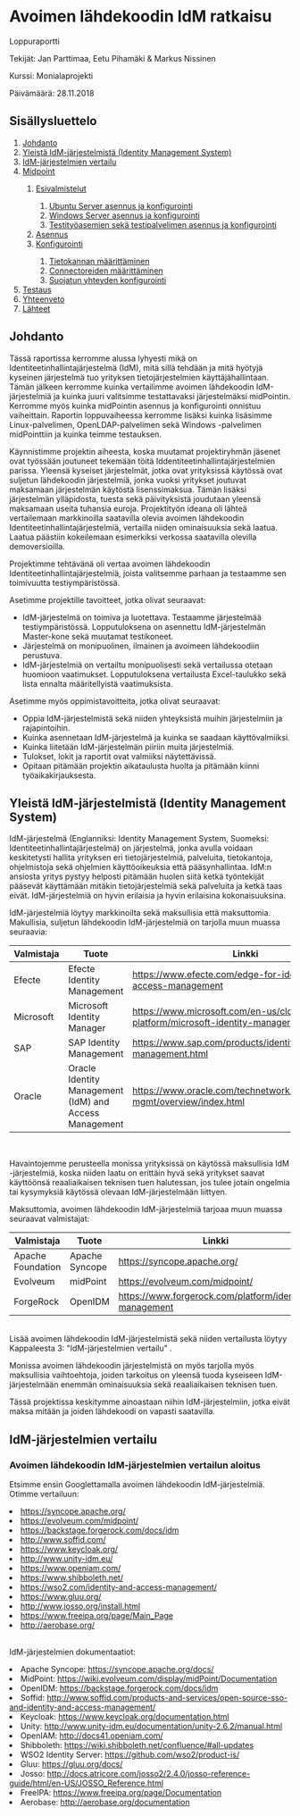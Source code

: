 # Avoimen lähdekoodin IdM ratkaisu 
Loppuraportti

Tekijät: Jan Parttimaa, Eetu Pihamäki & Markus Nissinen

Kurssi: Monialaprojekti
 
Päivämäärä: 28.11.2018
 
## Sisällysluettelo
<ol>
  <li><a href="#johdanto">Johdanto</a></li>
  <li><a href="#yleista">Yleistä IdM-järjestelmistä (Identity Management System)</a></li>
  <li><a href="#idm-jarjestelmien-vertailu">IdM-järjestelmien vertailu</a></li>
  <li><a href="#midpoint">Midpoint</a></li>
  <ol>
      <li><a href="esivalmistelut">Esivalmistelut</a></li>
      <ol>
          <li><a href="ubuntu-server-asennus-ja-konfigurointi">Ubuntu Server asennus ja konfigurointi</a></li>
          <li><a href="windows-server-asennus-ja-konfigurointi">Windows Server asennus ja konfigurointi</a></li>
          <li><a href="testityoasemien-seka-testipalvelimen-asennus-ja-konfigurointi">Testityöasemien sekä testipalvelimen asennus ja konfigurointi</a></li>
      </ol>
      <li><a href="asennus">Asennus</a></li>
      <li><a href="konfigurointi">Konfigurointi</a></li>
      <ol>
          <li><a href="tietokannan-maarittaminen">Tietokannan määrittäminen</a></li>
          <li><a href="connectoreiden-maarittaminen">Connectoreiden määrittäminen</a></li>
          <li><a href="suojatun-yhteyden-konfigurointi">Suojatun yhteyden konfigurointi</a></li>
      </ol>
      </ol>
 <li><a href="testaus">Testaus</a></li>
 <li><a href="#yhteenveto">Yhteenveto</a></li>
 <li><a href="#lahteet">Lähteet</a></li>
</ol>

## Johdanto<div id='johdanto'></div>
Tässä raportissa kerromme alussa lyhyesti mikä on Identiteetinhallintajärjestelmä (IdM), mitä sillä tehdään ja mitä hyötyjä kyseinen järjestelmä tuo yrityksen tietojärjestelmien käyttäjähallintaan. Tämän jälkeen kerromme kuinka vertailimme avoimen lähdekoodin IdM-järjestelmiä ja kuinka juuri valitsimme testattavaksi järjestelmäksi midPointin. Kerromme myös kuinka midPointin asennus ja konfigurointi onnistuu vaiheittain. Raportin loppuvaiheessa kerromme lisäksi kuinka lisäsimme Linux-palvelimen, OpenLDAP-palvelimen sekä Windows -palvelimen midPointtiin ja kuinka teimme testauksen.

Käynnistimme projektin aiheesta, koska muutamat projektiryhmän jäsenet ovat työssään joutuneet tekemään
töitä Iddentiteetinhallintajärjestelmien parissa. Yleensä kyseiset järjestelmät, jotka ovat yrityksissä
käytössä ovat suljetun lähdekoodin järjestelmiä, jonka vuoksi yritykset
joutuvat maksamaan järjestelmän käytöstä lisenssimaksua. Tämän lisäksi
järjestelmän ylläpidosta, tuesta sekä päivityksistä joudutaan yleensä
maksamaan useita tuhansia euroja. Projektityön ideana oli lähteä vertailemaan
markkinoilla saatavilla olevia avoimen lähdekoodin Identiteetinhallintajärjestelmiä,
vertailla niiden ominaisuuksia sekä laatua. Laatua päästiin kokeilemaan esimerkiksi verkossa saatavilla olevilla demoversioilla.

Projektimme tehtävänä oli vertaa avoimen lähdekoodin Identiteetinhallintajärjestelmiä, joista valitsemme parhaan ja testaamme sen toimivuutta testiympäristössä.

Asetimme projektille tavoitteet, jotka olivat seuraavat: 
- IdM-järjestelmä on toimiva ja luotettava. Testaamme järjestelmää testiympäristössä.
Lopputuloksena on asennettu IdM-järjestelmän Master-kone
sekä muutamat testikoneet.
- Järjestelmä on monipuolinen, ilmainen ja avoimeen lähdekoodiin perustuva.
- IdM-järjestelmiä on vertailtu monipuolisesti sekä vertailussa otetaan
huomioon vaatimukset. Lopputuloksena vertailusta Excel-taulukko
sekä lista ennalta määritellyistä vaatimuksista.

Asetimme myös oppimistavoitteita, jotka olivat seuraavat:
- Oppia IdM-järjestelmistä sekä niiden yhteyksistä muihin järjestelmiin
ja rajapintoihin.
- Kuinka asennetaan IdM-järjestelmä ja kuinka se saadaan käyttövalmiiksi.
- Kuinka liitetään IdM-järjestelmän piiriin muita järjestelmiä.
- Tulokset, lokit ja raportit ovat valmiiksi näytettävissä.
- Opitaan pitämään projektin aikataulusta huolta ja pitämään kiinni työaikakirjauksesta.


## Yleistä IdM-järjestelmistä (Identity Management System)<div id='yleista'></div>
IdM-järjestelmä (Englanniksi: Identity Management System, Suomeksi:
Identiteetinhallintajärjestelmä) on järjestelmä,
jonka avulla voidaan keskitetysti hallita yrityksen eri tietojärjestelmiä,
palveluita, tietokantoja, ohjelmistoja sekä ohjelmien käyttöoikeuksia että
pääsynhallintaa. IdM:n ansiosta yritys pystyy helposti pitämään huolen siitä ketkä työntekijät pääsevät käyttämään mitäkin tietojärjestelmiä sekä palveluita ja ketkä taas eivät. IdM-järjestelmiä on hyvin erilaisia ja hyvin erilaisina kokonaisuuksina.

IdM-järjestelmiä löytyy markkinoilta sekä maksullisia että maksuttomia. Makullisia, suljetun lähdekoodin IdM-järjestelmiä on tarjolla muun muassa seuraavia:

| Valmistaja | Tuote | Linkki |
| --- | --- | --- |
| Efecte | Efecte Identity Management | https://www.efecte.com/edge-for-identity-and-access-management |
| Microsoft | Microsoft Identity Manager | https://www.microsoft.com/en-us/cloud-platform/microsoft-identity-manager |
| SAP | SAP Identity Management | https://www.sap.com/products/identity-management.html |
| Oracle | Oracle Identity Management (IdM) and Access Management | https://www.oracle.com/technetwork/middleware/id-mgmt/overview/index.html |
<br>
 
Havaintojemme perusteella monissa yrityksissä on käytössä maksullisia IdM -järjestelmiä, koska niiden laatu on erittäin hyvä sekä yritykset saavat käyttöönsä reaaliaikaisen teknisen tuen halutessan, jos tulee jotain ongelmia tai kysymyksiä käytössä olevaan IdM-järjestelmään liittyen. 


Maksuttomia, avoimen lähdekoodin IdM-järjestelmiä tarjoaa muun muassa seuraavat valmistajat:

| Valmistaja | Tuote | Linkki |
| --- | --- | --- |
| Apache Foundation | Apache Syncope | https://syncope.apache.org/ |
| Evolveum | midPoint | https://evolveum.com/midpoint/ |
| ForgeRock | OpenIDM | https://www.forgerock.com/platform/identity-management |
<br>
Lisää avoimen lähdekoodin IdM-järjestelmistä sekä niiden vertailusta löytyy Kappaleesta 3: "IdM-järjestelmien vertailu" .

Monissa avoimen lähdekoodin järjestelmistä on myös tarjolla myös maksullisia vaihtoehtoja, joiden tarkoitus on yleensä tuoda kyseiseen IdM-järjestelmään enemmän ominaisuuksia sekä reaaliaikaisen teknisen tuen.

Tässä projektissa keskitymme ainoastaan niihin IdM-järjestelmiin, jotka eivät maksa mitään ja joiden lähdekoodi on vapasti saatavilla.


## IdM-järjestelmien vertailu<div id='idm-jarjestelmien-vertailu'></div>

### Avoimen lähdekoodin IdM-järjestelmien vertailun aloitus

Etsimme ensin Googlettamalla avoimen lähdekoodin IdM-järjestelmiä. Otimme vertailuun:
<li><a href="Apache Syncope">https://syncope.apache.org/</a></li>
<li><a href="MidPoint">https://evolveum.com/midpoint/</a></li>
<li><a href="OpenIDM">https://backstage.forgerock.com/docs/idm</a></li>
<li><a href="Soffid">http://www.soffid.com/</a></li>
<li><a href="Keycloak">https://www.keycloak.org/</a></li>
<li><a href="Unity">http://www.unity-idm.eu/</a></li>
<li><a href="OpenIAM">https://www.openiam.com/</a></li>
<li><a href="Shibboleth">https://www.shibboleth.net/</a></li>
<li><a href="WSO2 Identity Server">https://wso2.com/identity-and-access-management/</a></li>
<li><a href="Gluu">https://www.gluu.org/</a></li>
<li><a href="Josso">http://www.josso.org/install.html</a></li>
<li><a href="FreeIPA">https://www.freeipa.org/page/Main_Page</a></li>
<li><a href="Aerobase">http://aerobase.org/</a></li>


<br>

IdM-järjestelmien dokumentaatiot:
<br>
<li>Apache Syncope: <a href="https://syncope.apache.org/docs/">https://syncope.apache.org/docs/</a></li>
<li>MidPoint: <a href="https://wiki.evolveum.com/display/midPoint/Documentation">https://wiki.evolveum.com/display/midPoint/Documentation</a></li>
<li>OpenIDM: <a href="https://backstage.forgerock.com/docs/idm">https://backstage.forgerock.com/docs/idm</a></li>
<li>Soffid: <a href="http://www.soffid.com/products-and-services/open-source-sso-and-identity-and-access-management/">http://www.soffid.com/products-and-services/open-source-sso-and-identity-and-access-management/</a></li>
<li>Keycloak: <a href="https://www.keycloak.org/documentation.html">https://www.keycloak.org/documentation.html</a></li>
<li>Unity: <a href="http://www.unity-idm.eu/documentation/unity-2.6.2/manual.html">http://www.unity-idm.eu/documentation/unity-2.6.2/manual.html</a></li>
<li>OpenIAM: <a href="http://docs41.openiam.com/">http://docs41.openiam.com/</a></li>
<li>Shibboleth: <a href="https://wiki.shibboleth.net/confluence/#all-updates">https://wiki.shibboleth.net/confluence/#all-updates</a></li>
<li>WSO2 Identity Server: <a href="https://github.com/wso2/product-is/">https://github.com/wso2/product-is/</a></li>
<li>Gluu: <a href="https://gluu.org/docs/">https://gluu.org/docs/</a></li>
<li>Josso: <a href="http://docs.atricore.com/josso2/2.4.0/josso-reference-guide/html/en-US/JOSSO_Reference.html">http://docs.atricore.com/josso2/2.4.0/josso-reference-guide/html/en-US/JOSSO_Reference.html</a></li>
<li>FreeIPA: <a href="https://www.freeipa.org/page/Documentation">https://www.freeipa.org/page/Documentation</a></li>
<li>Aerobase: <a href="http://aerobase.org/documentation">http://aerobase.org/documentation</a></li>